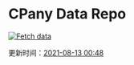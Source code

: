 # CPany Data Repo

[![Fetch data](https://github.com/yjl9903/CPany/actions/workflows/fetch.yml/badge.svg)](https://github.com/yjl9903/CPany/actions/workflows/fetch.yml)

<!-- START_SECTION: update_time -->
更新时间：[2021-08-13 00:48](https://www.timeanddate.com/worldclock/fixedtime.html?msg=Fetch+data&iso=20210813T004849&p1=237)
<!-- END_SECTION: update_time -->
